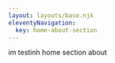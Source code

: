 ```yaml
---
layout: layouts/base.njk
eleventyNavigation:
  key: home-about-section
---
```

im testinh home section about